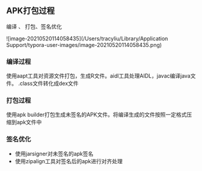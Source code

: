 ## APK打包过程



编译 、 打包、签名优化

![image-20210520114058435](/Users/tracyliu/Library/Application Support/typora-user-images/image-20210520114058435.png)



### 编译过程

使用aapt工具对资源文件打包，生成R文件。aidl工具处理AIDL，javac编译java文件。  .class文件转化成dex文件



### 打包过程

使用apk builder打包生成未签名的APK文件。将编译生成的文件按照一定格式压缩到apk文件中

### 签名优化

- 使用jarsigner对未签名的apk签名
- 使用zipalign工具对签名后的apk进行对齐处理